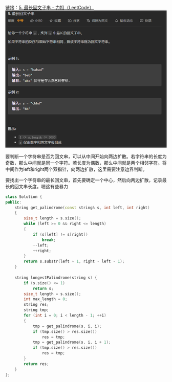 链接：[5. 最长回文子串 - 力扣（LeetCode）](https://leetcode.cn/problems/longest-palindromic-substring/)
![image.png](https://raw.githubusercontent.com/ren77281/pigco-image/main/img/20230513101833.png)

要判断一个字符串是否为回文串，可以从中间开始向两边扩散。若字符串的长度为奇数，那么中间就是同一个字符。若长度为偶数，那么中间就是两个相邻字符。将中间作为left和right两个双指针，向两边扩散，这里需要注意边界判断。

要找出一个字符串的最长回文串，首先要确定一个中心，然后向两边扩散，记录最长的回文串长度。嗯这有些暴力
```cpp
class Solution {
public:
    string get_palindrome(const string& s, int left, int right)
    {
        size_t length = s.size();
        while (left >= 0 && right <= length)
        {
            if (s[left] != s[right])
                break; 
            --left;
            ++right;
        }
        return s.substr(left + 1, right - left - 1);
    }

    string longestPalindrome(string s) {
        if (s.size() <= 1)
            return s;
        size_t length = s.size();
        int max_length = 0;
        string res;
        string tmp;
        for (int i = 0; i < length - 1; ++i)
        {
            tmp = get_palindrome(s, i, i);
            if (tmp.size() > res.size())
                res = tmp;
            tmp = get_palindrome(s, i, i + 1);
            if (tmp.size() > res.size())
                res = tmp;
        }
        return res;
    }
};
```